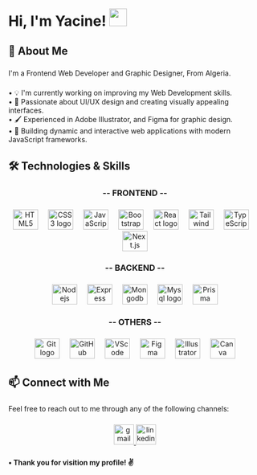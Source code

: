 <h1 align="left">Hi, I'm Yacine! <img src="https://media.giphy.com/media/hvRJCLFzcasrR4ia7z/giphy.gif" width="35"></h1>

###

<h2 align="left">🔗 About Me</h2>

###

<p align="left">I'm a Frontend Web Developer and Graphic Designer, From Algeria.</p>

###

<p align="left">• 💡 I'm currently working on improving my Web Development skills.<br>• 🎨 Passionate about UI/UX design and creating visually appealing interfaces.<br>• 🖌 Experienced in Adobe Illustrator, and Figma for graphic design.<br>• 🚀 Building dynamic and interactive web applications with modern JavaScript frameworks.</p>

###

<h2 align="left">🛠️ Technologies & Skills</h2>

###

<h3 align="center">-- FRONTEND --</h3>

###

<div align="center">
  <img src="https://cdn.jsdelivr.net/gh/devicons/devicon/icons/html5/html5-original.svg" width="50" height="40" alt="HTML5 logo"  />
  <img width="12" />
  <img src="https://cdn.jsdelivr.net/gh/devicons/devicon/icons/css3/css3-original.svg" width="50" height="40" alt="CSS3 logo"  />
  <img width="12" />
  <img src="https://cdn.jsdelivr.net/gh/devicons/devicon/icons/javascript/javascript-original.svg" width="50" height="40" alt="JavaScript logo"  />
  <img width="12" />
  <img src="https://cdn.jsdelivr.net/gh/devicons/devicon/icons/bootstrap/bootstrap-original.svg" width="50" height="40" alt="Bootstrap logo"  />
  <img width="12" />
  <img src="https://cdn.jsdelivr.net/gh/devicons/devicon/icons/react/react-original.svg" width="50" height="40" alt="React logo"  />
  <img width="12" />
  <img src="https://cdn.jsdelivr.net/gh/devicons/devicon/icons/tailwindcss/tailwindcss-original.svg" width="50" height="40" alt="Tailwind logo"  />
  <img width="12" />
  <img src="https://cdn.jsdelivr.net/gh/devicons/devicon/icons/typescript/typescript-original.svg" width="50" height="40" alt="TypeScript logo"  />
  <img width="12" />
  <img src="https://cdn.jsdelivr.net/gh/devicons/devicon/icons/nextjs/nextjs-original.svg" width="50" height="40" alt="Next.js logo"  />
</div>

###

<h3 align="center">-- BACKEND --</h3>

###

<div align="center">
  <img src="https://cdn.jsdelivr.net/gh/devicons/devicon/icons/nodejs/nodejs-original.svg" width="50" height="40" alt="Nodejs logo"  />
  <img width="12" />
  <img src="https://cdn.jsdelivr.net/gh/devicons/devicon/icons/express/express-original.svg" width="50" height="40" alt="Express logo"  />
  <img width="12" />
  <img src="https://cdn.jsdelivr.net/gh/devicons/devicon/icons/mongodb/mongodb-original.svg" width="50" height="40" alt="Mongodb logo"  />
  <img width="12" />
  <img src="https://cdn.jsdelivr.net/gh/devicons/devicon/icons/mysql/mysql-original.svg" width="50" height="40" alt="Mysql logo"  />
  <img width="12" />
  <img src="https://cdn.jsdelivr.net/gh/devicons/devicon/icons/prisma/prisma-original.svg" width="50" height="40" alt="Prisma logo"  />
</div>

###

<h3 align="center">-- OTHERS --</h3>

###

<div align="center">
  <img src="https://cdn.jsdelivr.net/gh/devicons/devicon/icons/git/git-original.svg" width="50" height="40" alt="Git logo"  />
  <img width="12" />
  <img src="https://cdn.jsdelivr.net/gh/devicons/devicon/icons/github/github-original.svg" width="50" height="40" alt="GitHub logo"  />
  <img width="12" />
  <img src="https://cdn.jsdelivr.net/gh/devicons/devicon/icons/vscode/vscode-original.svg" width="50" height="40" alt="VScode logo"  />
  <img width="12" />
  <img src="https://cdn.jsdelivr.net/gh/devicons/devicon/icons/figma/figma-original.svg" width="50" height="40" alt="Figma logo"  />
  <img width="12" />
  <img src="https://cdn.jsdelivr.net/gh/devicons/devicon/icons/illustrator/illustrator-plain.svg" width="50" height="40" alt="Illustrator logo"  />
  <img width="12" />
  <img src="https://cdn.jsdelivr.net/gh/devicons/devicon/icons/canva/canva-original.svg" width="50" height="40" alt="Canva logo"  />
</div>

###

<p align="left"></p>

###

<h2 align="left">📫 Connect with Me</h2>

###

<p align="left">Feel free to reach out to me through any of the following channels:</p>

###

<div align="center">
  <a href="mailto:yacineddd32@gmail.com" target="_blank">
    <img src="https://img.shields.io/static/v1?message=Gmail&logo=gmail&label=&color=D14836&logoColor=white&labelColor=&style=for-the-badge" height="40" alt="gmail logo"  />
  </a>
  <a href="https://www.linkedin.com/in/yacineragueb/" target="_blank">
    <img src="https://img.shields.io/static/v1?message=LinkedIn&logo=linkedin&label=&color=0077B5&logoColor=white&labelColor=&style=for-the-badge" height="40" alt="linkedin logo"  />
  </a>
</div>

###

<h4 align="left">• Thank you for visition my profile! ✌️</h4>

###
